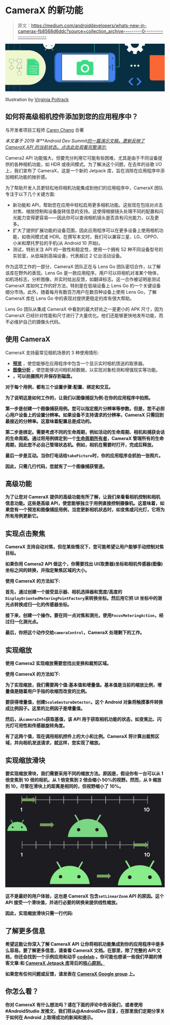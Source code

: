 # CameraX 的新功能

> 原文：<https://medium.com/androiddevelopers/whats-new-in-camerax-fb8568d6ddc?source=collection_archive---------0----------------------->

![](img/b4cda54482b96f18d9e79cc4e024ff6e.png)

Illustration by [Virginia Poltrack](https://twitter.com/VPoltrack)

## 如何将高级相机控件添加到您的应用程序中？

与开发者项目工程师 [Caren Chang](/@calren24) 合著

*本文基于 2019 年**Android Dev Summit*[*的一篇演示文稿，更新反映了 CameraX API 的当前状态。点击此处观看完整演示:*](https://www.youtube.com/playlist?list=PLWz5rJ2EKKc_xXXubDti2eRnIKU0p7wHd)

Camera2 API 功能强大，但要充分利用它可能有些困难，尤其是由于不同设备提供的各种相机功能，如 HDR 或夜间模式。为了解决这个问题，在去年的谷歌 I/O 上，我们宣布了 CameraX，这是一个新的 Jetpack 库，旨在消除在应用程序中添加相机功能的挫折感。

为了帮助开发人员更轻松地将相机功能集成到他们的应用程序中，CameraX 团队专注于以下几个关键方面:

*   新功能和 API，帮助您在应用中轻松启用更多相机功能。这些现在包括对点击对焦、缩放控制和设备旋转信息的支持。这使得根据镜头处理不同的配置和闪光能力变得更容易——因此你可以查询相机镜头是否具有闪光能力，以及更多。
*   扩大了提供扩展功能的设备范围，因此应用程序可以在更多设备上使用相机功能，如夜间模式或 HDR。在撰写本文时，我们可以兼容三星、LG、OPPO、小米和摩托罗拉的手机(从 Android 10 开始)。
*   测试，特别关注 API 的一致性和稳定性，使用一个拥有 52 种不同设备型号的实验室，从低端到高端设备，代表超过 2 亿台活动设备。

作为这项工作的一部分，CameraX 团队正在与 Lens Go 团队密切合作，以了解该库在野外的表现。Lens Go 是一款应用程序，用户可以将相机对准某个物体，如机场标志，分析图像，并实时给出反馈，如翻译标志。这一合作被证明是测试 CameraX 库如何工作的好方法，特别是在低端设备上 Lens Go 的一个关键设备细分市场。此外，随着每月有数百万用户在数百种设备上使用 Lens Go，了解 CameraX 库在 Lens Go 中的表现对提供更稳定的库有很大帮助。

Lens Go 团队从集成 CameraX 中看到的最大好处之一是更小的 APK 尺寸，因为 CameraX 已经针对性能和尺寸进行了大量优化。他们还能够更快地发布功能，而不必维护自己的摄像头代码。

## **使用 CameraX**

CameraX 支持最常见相机场景的 3 种使用情形:

*   [**预览**](https://developer.android.com/reference/androidx/camera/core/Preview) ，使您能够在应用程序中包含一个显示实时相机馈送的取景器。
*   [**图像分析**](https://developer.android.com/reference/androidx/camera/core/ImageAnalysis) ，使您能够访问相机帧数据，以实现对象检测和增强现实等功能。
*   [](https://developer.android.com/reference/androidx/camera/core/ImageCapture)**，可以拍摄照片并保存到磁盘。**

**对于每个用例，都有三个设置步骤:配置、绑定和交互。**

**为了说明这是如何工作的，让我们以图像捕捉为例:在你的应用程序中拍照。**

**第一步是创建一个图像捕获用例。您可以指定图片分辨率等参数。但是，您不必担心用户设备上的设置分辨率。如果设备不支持请求的分辨率，CameraX 只需回到最接近的分辨率。这意味着配置总是成功的。**

**第二步是绑定。需要考虑不同的生命周期，例如活动的生命周期、相机和捕获会话的生命周期。通过将用例绑定到一个[生命周期所有者](https://developer.android.com/reference/androidx/lifecycle/LifecycleOwner)，CameraX 管理所有的生命周期，因此您不必自己管理状态机。例如，相机在需要时打开，完成后释放。**

**最后一步是互动。当你打电话给`takePicture`时，你的应用程序会抓拍一张照片。**

**因此，只需几行代码，您就有了一个图像捕获管道。**

## ****高级功能****

**为了让您对 CameraX 提供的高级功能有所了解，让我们来看看相机控制和相机信息功能。这些是高级 API，使您能够独立于用例直接控制摄像机。这意味着，如果您有一个预览和图像捕捉用例，当您更新相机状态时，如变焦或闪光灯，它将为所有用例更新它。**

## ****实现点击聚焦****

**CameraX 支持自动对焦，但在某些情况下，您可能希望让用户能够手动控制对焦目标。**

**如果你用 Camera2 API 做这个，你需要找出 UI(取景器)坐标和相机传感器(图像)坐标之间的转换，并指定聚焦区域的大小。**

**使用 CameraX 的方法如下:**

**首先，通过创建一个接受显示器、相机选择器和宽度/高度的`DisplayOrientedMeteringPointFactory`来转换坐标。然后用它把 UI 坐标中的测光点转换成归一化的传感器坐标。**

**接下来，创建一个操作。要在同一点对焦和测光，使用`FocusMeteringAction`，经过归一化测光点。**

**最后，你把这个动作交给`cameraControl`，CameraX 处理剩下的工作。**

## ****实现缩放****

**使用 Camera2 实现缩放需要您找出变换和裁剪区域。**

**使用 CameraX 的方法如下:**

**为了实现缩放，我们需要两个值:基本值和增量值。基本值是当前的缩放比例，增量值是随着用户手指的收缩而改变的比例。**

**要获得增量值，创建`ScaleGestureDetector`。这个 Android 对象将触摸事件转换成比例因子。这里的比例因子是增量值。**

**然后，从`cameraInfo`获取基值，该 API 用于获取相机功能的状态，如变焦比、闪光灯可用性和传感器旋转角度。**

**有了这两个值，现在调用相机控件上的大小和比例。CameraX 将计算出裁剪区域，并向相机发送请求，就这样，您实现了缩放。**

## ****实现缩放滑块****

**要实现缩放滑块，我们需要采用不同的缩放方法。原因是，假设你有一台可以从 1 倍变焦到 10 倍的相机，从 1 倍变焦到 2 倍会缩小 50%的视野。然而，从 9 缩放到 10，尽管在滑块上的距离是相同的，但视野缩小了 10%。**

**![](img/88cac9af7ab0605beae3c0a115741e8b.png)**

**这不是最好的用户体验，这也是 CameraX 包含`setLinearZoom` API 的原因。这个 API 接受一个滑块值，并进行必要的转换来提供线性缩放。**

**因此，实现缩放滑块只需一行代码:**

## ****了解更多信息****

**希望这能让你深入了解 CameraX API 让你将相机功能集成到你的应用程序中是多么容易。要了解更多信息，请查看 CameraX 文档。在那里，除了完整的 API 文档，你还会找到一个示例应用和动手 [codelab](https://codelabs.developers.google.com/codelabs/camerax-getting-started) 。你可能也想读一些我们早期的博客文章:和 [CameraX Jetpack 库](/androiddevelopers/core-principles-behind-camerax-jetpack-library-8e8380f7604c)背后的[核心原则。](/androiddevelopers/core-principles-behind-camerax-jetpack-library-8e8380f7604c)**

**如果您有任何问题或反馈，请发表在 [CameraX Google group](https://groups.google.com/a/android.com/forum/#!forum/camerax-developers) 上。**

## ****你怎么看？****

**你对 CameraX 有什么想法吗？请在下面的评论中告诉我们，或者使用#AndroidStudio 发推文，我们将从@AndroidDev 回复，在那里我们定期分享关于如何在 Android 上取得成功的新闻和提示。**
